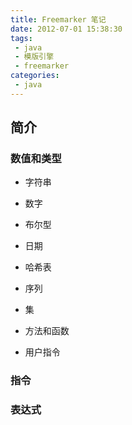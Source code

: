 ```yaml
---
title: Freemarker 笔记
date: 2012-07-01 15:38:30
tags:
 - java
 - 模版引擎
 - freemarker
categories:
 - java
---
```


## 简介 ##

### 数值和类型 ###

* 字符串
* 数字
* 布尔型
* 日期

* 哈希表
* 序列
* 集

* 方法和函数
* 用户指令

### 指令 ###

### 表达式 ###